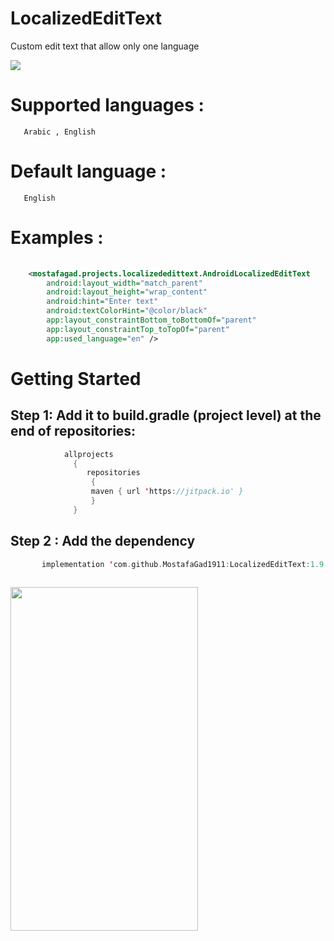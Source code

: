 # LocalizedEditText
Custom edit text that allow only one language 

[![](https://jitpack.io/v/MostafaGad1911/LocalizedEditText.svg)](https://jitpack.io/#MostafaGad1911/LocalizedEditText)

# Supported languages : <br>
       Arabic , English  
# Default language : <br>
       English 

# Examples :
``` xml 
       
    <mostafagad.projects.localizededittext.AndroidLocalizedEditText
        android:layout_width="match_parent"
        android:layout_height="wrap_content"
        android:hint="Enter text"
        android:textColorHint="@color/black"
        app:layout_constraintBottom_toBottomOf="parent"
        app:layout_constraintTop_toTopOf="parent"
        app:used_language="en" />

```


# Getting Started 
## Step 1: Add it to build.gradle (project level) at the end of repositories:

 ``` kotlin  
             allprojects 
               {
	              repositories 
		           {	
			       maven { url 'https://jitpack.io' }
		           }  
	           }
```          
        

## Step 2 : Add the dependency
 ``` kotlin  
        implementation 'com.github.MostafaGad1911:LocalizedEditText:1.9.2'
        
```         


 <img src="https://user-images.githubusercontent.com/25991597/124929248-a357e380-e000-11eb-96b1-ded18087de80.gif"  width="300" height="550"   />


	   
